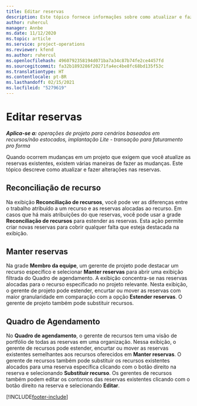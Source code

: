 ```yaml
---
title: Editar reservas
description: Este tópico fornece informações sobre como atualizar e fazer alterações nas reservas.
author: ruhercul
manager: Annbe
ms.date: 11/12/2020
ms.topic: article
ms.service: project-operations
ms.reviewer: kfend
ms.author: ruhercul
ms.openlocfilehash: 4960792358194d071ba7a34c87b74fe2ce4457fd
ms.sourcegitcommit: fa32b1893286f20271fa4ec4be8fc68bd135f53c
ms.translationtype: HT
ms.contentlocale: pt-BR
ms.lasthandoff: 02/15/2021
ms.locfileid: "5279619"
---
```

# <a name="edit-bookings"></a>Editar reservas

_**Aplica-se a:** operações de projeto para cenários baseados em recursos/não estocados, implantação Lite - transação para faturamento pro forma_


Quando ocorrem mudanças em um projeto que exigem que você atualize as reservas existentes, existem várias maneiras de fazer as mudanças. Este tópico descreve como atualizar e fazer alterações nas reservas.

## <a name="resource-reconciliation"></a>Reconciliação de recurso

Na exibição **Reconciliação de recursos**, você pode ver as diferenças entre o trabalho atribuído a um recurso e as reservas alocadas ao recurso. Em casos que há mais atribuições do que reservas, você pode usar a grade **Reconciliação de recursos** para estender as reservas. Esta ação permite criar novas reservas para cobrir qualquer falta que esteja destacada na exibição.

## <a name="maintain-bookings"></a>Manter reservas

Na grade **Membro da equipe**, um gerente de projeto pode destacar um recurso específico e selecionar **Manter reservas** para abrir uma exibição filtrada do Quadro de agendamento. A exibição concentra-se nas reservas alocadas para o recurso especificado no projeto relevante. Nesta exibição, o gerente de projeto pode estender, encurtar ou mover as reservas com maior granularidade em comparação com a opção **Estender reservas**. O gerente de projeto também pode substituir recursos.

## <a name="schedule-board"></a>Quadro de Agendamento

No **Quadro de agendamento**, o gerente de recursos tem uma visão de portfólio de todas as reservas em uma organização. Nessa exibição, o gerente de recursos pode estender, encurtar ou mover as reservas existentes semelhantes aos recursos oferecidos em **Manter reservas**. O gerente de recursos também pode substituir os recursos existentes alocados para uma reserva específica clicando com o botão direito na reserva e selecionando **Substituir recurso**. Os gerentes de recursos também podem editar os contornos das reservas existentes clicando com o botão direito na reserva e selecionando **Editar**.


[!INCLUDE[footer-include](../includes/footer-banner.md)]